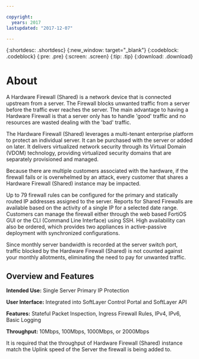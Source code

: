 ```yaml
---

copyright:
  years: 2017
lastupdated: "2017-12-07"

---
```


{:shortdesc: .shortdesc}
{:new_window: target="_blank"}
{:codeblock: .codeblock}
{:pre: .pre}
{:screen: .screen}
{:tip: .tip}
{:download: .download}

# About

A Hardware Firewall (Shared) is a network device that is connected upstream from a server. The Firewall blocks unwanted traffic from a server before the traffic ever reaches the server. The main advantage to having a Hardware Firewall is that a server only has to handle 'good' traffic and no resources are wasted dealing with the 'bad' traffic. 

The Hardware Firewall (Shared) leverages a multi-tenant enterprise platform to protect an individual server.  It can be purchased with the server or added on later.  It delivers virtualized network security through its Virtual Domain (VDOM) technology, providing virtualized security domains that are separately provisioned and managed.  

Because there are multiple customers associated with the hardware, if the firewall fails or is overwhelmed by an attack, every customer that shares a Hardware Firewall (Shared) instance may be impacted. 

Up to 79 firewall rules can be configured for the primary and statically routed IP addresses assigned to the server. Reports for Shared Firewalls are available based on the activity of a single IP for a selected date range.
Customers can manage the firewall either through the web based FortiOS GUI or the CLI (Command Line Interface) using SSH. High availability can also be ordered, which provides two appliances in active-passive deployment with synchronized configurations.

Since monthly server bandwidth is recorded at the server switch port, traffic blocked by the Hardware Firewall (Shared) is not counted against your monthly allotments, eliminating the need to pay for unwanted traffic.

## Overview and Features

**Intended Use:** Single Server Primary IP Protection

**User Interface:** Integrated into SoftLayer Control Portal and SoftLayer API

**Features:** Stateful Packet Inspection, Ingress Firewall Rules, IPv4, IPv6, Basic Logging

**Throughput:** 10Mbps, 100Mbps, 1000Mbps, or 2000Mbps 

It is required that the throughput of Hardware Firewall (Shared) instance match the Uplink speed of the Server the firewall is being added to.
